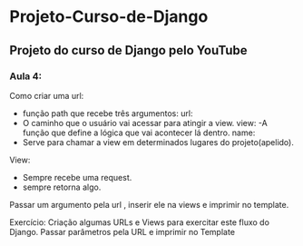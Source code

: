 # Projeto-Curso-de-Django
## Projeto do curso de Django pelo YouTube

### Aula 4:

Como criar uma url:
- função path que recebe três argumentos:
url:
- O caminho que o usuário vai acessar para atingir a view.
view:
-A função que define a lógica que vai acontecer lá dentro.
name:
- Serve para chamar a view em determinados lugares do projeto(apelido).

View:
- Sempre recebe uma request.
- sempre retorna algo.

Passar um argumento pela url , inserir ele  na views e imprimir no template.

Exercício:
Criação algumas URLs e Views para exercitar este fluxo do Django. 
Passar parâmetros pela URL e imprimir no Template
